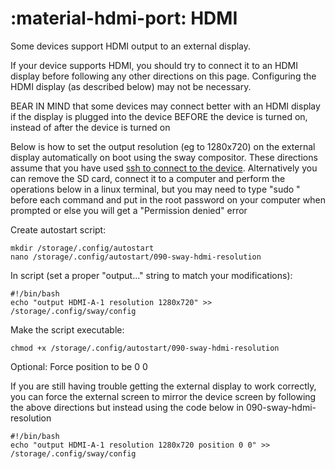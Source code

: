 # :material-hdmi-port: HDMI

Some devices support HDMI output to an external display.

If your device supports HDMI, you should try to connect it to an HDMI display before following any other directions on this page. Configuring the HDMI display (as described below) may not be necessary.

BEAR IN MIND that some devices may connect better with an HDMI display if the display is plugged into the device BEFORE the device is turned on, instead of after the device is turned on

Below is how to set the output resolution (eg to 1280x720) on the external display automatically on boot using the sway compositor. These directions assume that you have used [ssh to connect to the device](https://rocknix.org/configure/cloud-sync/#step-1-enable-network-and-ssh-access). Alternatively you can remove the SD card, connect it to a computer and perform the operations below in a linux terminal, but you may need to type "sudo " before each command and put in the root password on your computer when prompted or else you will get a "Permission denied" error

Create autostart script:
```
mkdir /storage/.config/autostart
nano /storage/.config/autostart/090-sway-hdmi-resolution
```

In script (set a proper "output..." string to match your modifications):
```
#!/bin/bash
echo "output HDMI-A-1 resolution 1280x720" >> /storage/.config/sway/config
```

Make the script executable:
```
chmod +x /storage/.config/autostart/090-sway-hdmi-resolution
```

Optional: Force position to be 0 0

If you are still having trouble getting the external display to work correctly, you can force the external screen to mirror the device screen by following the above directions but instead using the code below in 090-sway-hdmi-resolution 

```
#!/bin/bash
echo "output HDMI-A-1 resolution 1280x720 position 0 0" >> /storage/.config/sway/config
```
